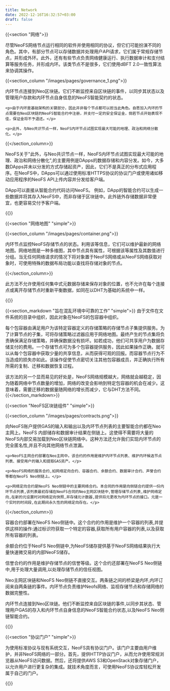 ```yaml
---
title: Network
date: 2022-12-16T16:32:57+03:00
draft: false
---
```


{{<section "网络">}}
  <p>尽管NeoFS网络节点运行相同的软件并使用相同的协议，但它们可能扮演不同的角色。其中，有部分节点可以存储数据并处理用户API请求，它们属于常规存储节点，并形成外环。此外，还有有些节点负责网络健康运行、执行数据审计和支付结算等服务任务，并形成内环。该类节点不是很多，它们使用dBFT 2.0一致性算法来协调其操作。</p>

  {{<section_column "/images/pages/governance_1.png">}}
    <p>内环节点连接到Neo区块链。它们不断监控来自区块链的事件，以同步其状态以及管理用户存款和内环节点自身信息的NeoFS智能契约的状态。</p>

    <p>由于内环是基础架构的关键部分，因此并非每个节点都可以担当此角色。自愿加入内环的节点需要在Neo区块链的NeoFS智能合约中注册，并支付一定的安全保证金，倘若节点开始表现不佳，保证金将不予退还。</p>

    <p>此外，与Neo共识节点一样，NeoFS内环节点试图实现最大可能的地理、政治和网络分散化。</p>
  {{</section_column>}}

  <p>NeoFS关于"此外，与Neo共识节点一样，NeoFS内环节点试图实现最大可能的地理、政治和网络分散化",的主要用例是DApps的数据存储和内容分发。如今，大多数DApps并未以分发的方式存储起资产，因此，它们不是真正的分布式应用程序。在NeoFS中，DApps可以通过使用标准HTTPS协议的协议门户或使用诸如移动应用程序的NeoFS API上传内容并分发给客户端。</p>

  <p>DApp可以直接从智能合约代码访问NeoFS。 例如，DApp的智能合约可以生成一些数据并将其存入NeoFS中，而非存储于区块链中。此外链外存储数据非常便宜，也更容易交付予客户端。</p>
{{</section>}}

{{<section "网络地图" "simple">}}

  {{<section_column "/images/pages/container.png">}}
    <p>内环节点监控NeoFS存储节点的状态。利用该等信息，它们可以维护最新的网络地图。网络地图是一种多维图，其中节点具有属性，可根据该等属性及其数值进行分组。当无任何网络请求的情况下将对象置于NeoFS网络或从NeoFS网络获取对象时，可使用特殊的数据布局功能以查找将存储对象的节点。</p>
  {{</section_column>}}

  <p>此方法不允许使用任何集中式元数据存储来保存对象的位置，也不允许在每个连接点或离开存储节点时重新平衡数据，如同在以DHT为基础的系统中一样。</p>
{{</section>}}

{{<section_markdown "旨在混乱环境中可靠的工作" "simple">}}
  由于文件在文件系统的目录中组织，因此对象在NeoFS的包容器中组织。

  每个包容器由满足用户为该特定容器定义的存储策略的存储节点子集提供服务。为了计算节点的子集，可将存储策略过滤器应用于网络地图。最终产生的节点集将负责确保满足存储策略，并确保数据没有损坏。如若成功，他们可共享用户为数据存储支付的费用。一个存储节点可为多个包容器提供服务，因此如果操作正确，就可以从每个包容器中获取少量的共享信息，从而获得可观的回报。而容器节点行为不当造成的损失亦如此。该操作促使节点密切关注其他包容器成员，并正确执行所有所需的复制、迁移和数据恢复过程。

  该方法的另一个显而易见的好处是，NeoFS网络规模越大，网络就会越稳定，因为随着网络中节点数量的增加，网络的改变会影响到特定包容器的机会在减少。这意味着，需要迁移的数据量随网络的增长而减少，它与DHT方法不同。
{{</section_markdown>}}

{{<section "NeoFS区块链组件" "simple">}}

  {{<section_column "/images/pages/contracts.png">}}
    <p>向NeoFS账户提供GAS的输入和输出以及内环节点列表的主要智能合约都在Neo主网上。NeoFS 内部储存和数据审计结果在侧链上。这使得不需要将大量的NeoFS内部交易加载到Neo区块链网络中。这种方法还允许我们实现内环节点的完全匿名性,并且不向其他网络节点泄漏。</p>

    <p>NeoFS主网合约部署在Neo主网中。该合约的作用是维护内环节点列表、维护内环候选节点列表、接受用户的输入和提取GAS资产。</p>

    <p>NeoFS网络的服务合约,如网络定向合约、容器合约、余额合约、数据审计合约、声誉合约等都在NeoFS Neo侧链上。</p>

    <p>网络定向合约是NeoFS Neo侧链中的主要网络合约。本合同的作用是向侧链合约提供一份内环节点列表,该列表最初存储在NeoFS合同的Neo主网区块链中,管理存储节点列表,维护网络定向,在新的元设置时对网络定向快照,并存储元计数器,提供将元更改为内环节点的接口。元是一个实时的时间段,在此期间永久性的网络定向存在。</p>
  {{</section_column>}}

  <p>容器合约部署在NeoFS Neo侧链中。这个合约的作用是维护一个容器的列表,并提供这样的操作:通过标识符获取一个特定的容器,获取所有用户容器的列表,以及获取所有容器的列表。</p>

  <p>余额合约位于NeoFS Neo侧链中,为NeoFS储存提供基于NeoFS网络结果执行大量快速微交易的内部NeoFS储存。</p>

  <p>信誉合约的作用是维护存储节点的信誉等级。这个合约还部署在NeoFS Neo侧链中,用于处理大量调用,以处理存储节点的信任视图。</p>

  <p>Neo主网区块链和NeoFS Neo侧链不直接交互。两条链之间的桥梁是内环,内环订阅来自两条链的事件。内环节点负责维护Neofs网络、监视存储节点和存储网络的数据完整性。</p>

  <p>内环节点连接到Neo区块链。他们不断监控来自区块链的事件,以同步其状态、管理用户GAS的存入和内环节点自身信息的NeoFS智能合约状态,以及NeoFS Neo侧链智能合约。</p>
{{</section>}}

{{<section "协议门户" "simple">}}
  <p>为使用标准协议与现有系统交互，NeoFS具有协议门户。该门户主要由用户维护，并非NeoFS网络的一部分。首先，提供HTTP协议门户，从而允许使用常规浏览器从NeoFS访问数据。然后，还将提供AWS S3和OpenStack对象存储门户，以允许用户进行更复杂的集成。就技术角度而言，可使用NeoFS协议库轻松开发属于自己的门户。</p>
{{</section_markdown>}}
